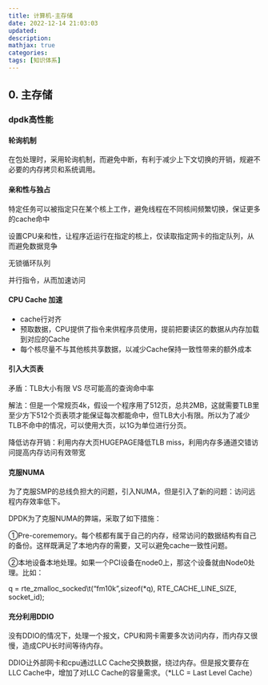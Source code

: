 ```yaml
---
title: 计算机-主存储
date: 2022-12-14 21:03:03
updated:
description: 
mathjax: true
categories:
tags: [知识体系]
---
```


## 0. 主存储

### dpdk高性能

#### 轮询机制

在包处理时，采用轮询机制，而避免中断，有利于减少上下文切换的开销，规避不必要的内存拷贝和系统调用。

#### 亲和性与独占

特定任务可以被指定只在某个核上工作，避免线程在不同核间频繁切换，保证更多的cache命中

设置CPU亲和性，让程序近运行在指定的核上，仅读取指定网卡的指定队列，从而避免数据竞争

无锁循环队列

并行指令，从而加速访问  

<!-- more -->

#### CPU Cache 加速

- cache行对齐
- 预取数据，CPU提供了指令来供程序员使用，提前把要读区的数据从内存加载到对应的Cache
- 每个核尽量不与其他核共享数据，以减少Cache保持一致性带来的额外成本

#### 引入大页表

矛盾：TLB大小有限 VS 尽可能高的查询命中率

解法：但是一个常规页4k，假设一个程序用了512页，总共2MB，这就需要TLB里至少方下512个页表项才能保证每次都能命中，但TLB大小有限。所以为了减少TLB不命中的情况，可以使用大页，以1G为单位进行分页。

降低访存开销：利用内存大页HUGEPAGE降低TLB miss，利用内存多通道交错访问提高内存访问有效带宽

#### 克服NUMA

为了克服SMP的总线负担大的问题，引入NUMA，但是引入了新的问题：访问远程内存效率低下。

DPDK为了克服NUMA的弊端，采取了如下措施：

①Pre-corememory。每个核都有属于自己的内存，经常访问的数据结构有自己的备份。这样既满足了本地内存的需要，又可以避免cache一致性问题。

②本地设备本地处理。如果一个PCI设备在node0上，那这个设备就由Node0处理。比如：

q = rte_zmalloc_socked\t(“fm10k”,sizeof(*q), RTE_CACHE_LINE_SIZE, socket_id);

#### 充分利用DDIO

没有DDIO的情况下，处理一个报文，CPU和网卡需要多次访问内存，而内存又很慢，造成CPU长时间等待内存。

DDIO让外部网卡和cpu通过LLC Cache交换数据，绕过内存。但是报文要存在LLC Cache中，增加了对LLC Cache的容量需求。（*LLC = Last Level Cache）
